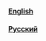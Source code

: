 #### [English](https://github.com/minios-linux/minios-live/wiki/English)

#### [Русский](https://github.com/minios-linux/minios-live/wiki/%D0%A0%D1%83%D1%81%D1%81%D0%BA%D0%B8%D0%B9)